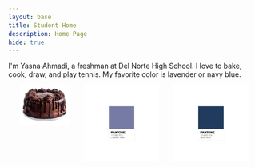 ```yaml
---
layout: base
title: Student Home 
description: Home Page
hide: true
---
```


I'm Yasna Ahmadi, a freshman at Del Norte High School. I love to bake, cook, draw, and play tennis. My favorite color is lavender or navy blue. 

<div style="display: flex; justify-content: space-evenly;gap:5px;">
  <img src="images/image-removebg-preview.png" alt="alt text" style="width:20%;height:30%;">
  <img src="images/lavender panton2.png" alt="alt text" style="width:30%;">
  <img src="images/navy blue pantone.png" alt="alt text" style="width:30%;">
</div>
